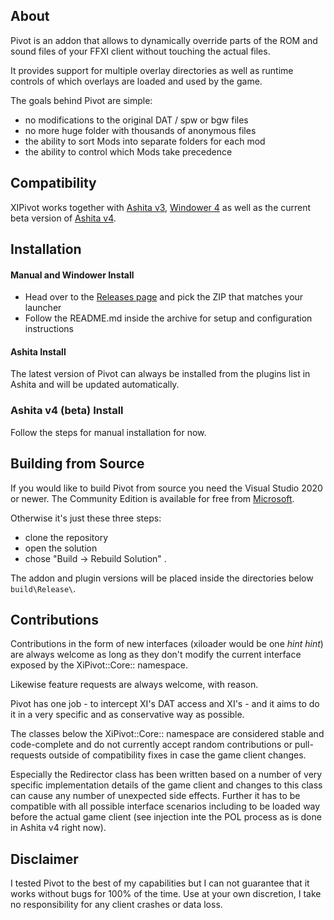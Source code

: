 ## About

Pivot is an addon that allows to dynamically override parts of the ROM and sound
files of your FFXI client without touching the actual files.

It provides support for multiple overlay directories as well as runtime controls
of which overlays are loaded and used by the game.

The goals behind Pivot are simple:

- no modifications to the original DAT / spw or bgw files
- no more huge folder with thousands of anonymous files
- the ability to sort Mods into separate folders for each mod
- the ability to control which Mods take precedence

## Compatibility

XIPivot works together with [Ashita v3](https://www.ashitaxi.com), [Windower 4](http://www.windower.net) as well as
the current beta version of [Ashita v4](https://github.com/AshitaXI/Ashita-v4beta).

## Installation

#### Manual and Windower Install

- Head over to the [Releases page](https://github.com/HealsCodes/XIPivot/releases) and pick the ZIP that matches your launcher
- Follow the README.md inside the archive  for setup and configuration instructions

#### Ashita Install

The latest version of Pivot can always be installed from the plugins list in Ashita and will be updated automatically.

### Ashita v4 (beta) Install

Follow the steps for manual installation for now.

## Building from Source

If you would like to build Pivot from source you need the Visual Studio 2020 or newer.
The Community Edition is available for free from [Microsoft](https://visualstudio.microsoft.com/vs/community/).

Otherwise it's just these three steps:

- clone the repository
- open the solution
- chose "Build -> Rebuild Solution" .

The addon and plugin versions will be placed inside the directories below `build\Release\`.

## Contributions

Contributions in the form of new interfaces (xiloader would be one *hint hint*) are always welcome
as long as they don't modify the current interface exposed by the XiPivot::Core:: namespace.

Likewise feature requests are always welcome, with reason.

Pivot has one job - to intercept XI's DAT access and XI's - and it aims to do it in a very
specific and as conservative way as possible.

The classes below the XiPivot::Core:: namespace are considered stable and code-complete and do not currently
accept random contributions or pull-requests outside of compatibility fixes in case the game client changes.

Especially the Redirector class has been written based on a number of very specific implementation details of
the game client and changes to this class can cause any number of unexpected side effects. Further it has to be
compatible with all possible interface scenarios including to be loaded way before the actual game client (see
injection inte the POL process as is done in Ashita v4 right now).

## Disclaimer

I tested Pivot to the best of my capabilities but I can not guarantee that it works without bugs for 100% of the time.
Use at your own discretion, I take no responsibility for any client crashes or data loss.
